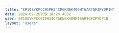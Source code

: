 ```yaml
---
title: "SP10SYKPCC91PH34CP6KN6K409HT6ARTGFZPYDP1N"
date: 2024-02-26T08:18:24.403Z
user: SP10SYKPCC91PH34CP6KN6K409HT6ARTGFZPYDP1N
layout: "users"
---
```

    
